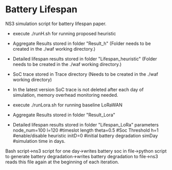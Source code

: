 # Battery Lifespan

NS3 simulation script for battery lifespan paper.

- execute ./runH.sh for running proposed heuristic
- Aggregate Results stored in folder "Result_h" (Folder needs to be created in the ./waf working directory.)
- Detailed lifespan results stored in folder "Lifespan_heuristic" (Folder needs to be created in the ./waf working directory.)
- SoC trace stored in Trace directory (Needs to be created in the ./waf working directory)
- In the latest version SoC trace is not deleted after each day of simulation, memory overhead monitoring needed.

- execute ./runLora.sh for running baseline LoRaWAN
- Aggregate Results stored in folder "Result_Lora"
- Detailed lifespan results stored in folder "Lifespan_LoRa" 
parameters
node_num=100
l=120 #timeslot length
theta=0.5 #Soc Threshold
h=1 #enable/disable heuristic
initD=0 #initial battery degradation
simDay #simulation time in days.

Bash script->ns3 script for one day->writes battery soc in file->python script to generate battery degradation->writes battery degradation to file->ns3 reads this file again at the beginning of each iteration. 
